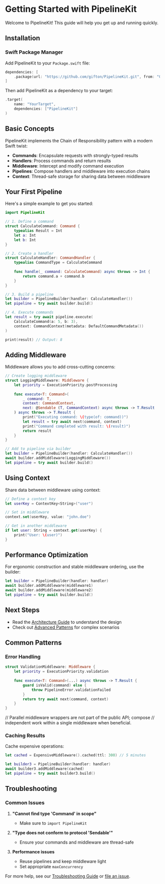 # Getting Started with PipelineKit

Welcome to PipelineKit! This guide will help you get up and running quickly.

## Installation

### Swift Package Manager

Add PipelineKit to your `Package.swift` file:

```swift
dependencies: [
    .package(url: "https://github.com/gifton/PipelineKit.git", from: "0.3.0")
]
```

Then add PipelineKit as a dependency to your target:

```swift
.target(
    name: "YourTarget",
    dependencies: ["PipelineKit"]
)
```

## Basic Concepts

PipelineKit implements the Chain of Responsibility pattern with a modern Swift twist:

- **Commands**: Encapsulate requests with strongly-typed results
- **Handlers**: Process commands and return results
- **Middleware**: Intercept and modify command execution
- **Pipelines**: Compose handlers and middleware into execution chains
- **Context**: Thread-safe storage for sharing data between middleware

## Your First Pipeline

Here's a simple example to get you started:

```swift
import PipelineKit

// 1. Define a command
struct CalculateCommand: Command {
    typealias Result = Int
    let a: Int
    let b: Int
}

// 2. Create a handler
struct CalculateHandler: CommandHandler {
    typealias CommandType = CalculateCommand
    
    func handle(_ command: CalculateCommand) async throws -> Int {
        return command.a + command.b
    }
}

// 3. Build a pipeline
let builder = PipelineBuilder(handler: CalculateHandler())
let pipeline = try await builder.build()

// 4. Execute commands
let result = try await pipeline.execute(
    CalculateCommand(a: 5, b: 3),
    context: CommandContext(metadata: DefaultCommandMetadata())
)

print(result) // Output: 8
```

## Adding Middleware

Middleware allows you to add cross-cutting concerns:

```swift
// Create logging middleware
struct LoggingMiddleware: Middleware {
    let priority = ExecutionPriority.postProcessing
    
    func execute<T: Command>(
        _ command: T,
        context: CommandContext,
        next: @Sendable (T, CommandContext) async throws -> T.Result
    ) async throws -> T.Result {
        print("Executing command: \(type(of: command))")
        let result = try await next(command, context)
        print("Command completed with result: \(result)")
        return result
    }
}

// Add to pipeline via builder
let builder = PipelineBuilder(handler: CalculateHandler())
await builder.addMiddleware(LoggingMiddleware())
let pipeline = try await builder.build()
```

## Using Context

Share data between middleware using context:

```swift
// Define a context key
let userKey = ContextKey<String>("user")

// Set in middleware
context.set(userKey, value: "john.doe")

// Get in another middleware
if let user: String = context.get(userKey) {
    print("User: \(user)")
}
```

## Performance Optimization

For ergonomic construction and stable middleware ordering, use the builder:

```swift
let builder = PipelineBuilder(handler: handler)
await builder.addMiddleware(middleware1)
await builder.addMiddleware(middleware2)
let pipeline = try await builder.build()
```

## Next Steps

- Read the [Architecture Guide](../guides/architecture.md) to understand the design
- Check out [Advanced Patterns](../tutorials/advanced-patterns.md) for complex scenarios

## Common Patterns

### Error Handling

```swift
struct ValidationMiddleware: Middleware {
    let priority = ExecutionPriority.validation
    
    func execute<T: Command>(...) async throws -> T.Result {
        guard isValid(command) else {
            throw PipelineError.validationFailed
        }
        return try await next(command, context)
    }
}
```

// Parallel middleware wrappers are not part of the public API; compose
// independent work within a single middleware when beneficial.

### Caching Results

Cache expensive operations:

```swift
let cached = ExpensiveMiddleware().cached(ttl: 300) // 5 minutes

let builder3 = PipelineBuilder(handler: handler)
await builder3.addMiddleware(cached)
let pipeline = try await builder3.build()
```

## Troubleshooting

### Common Issues

1. **"Cannot find type 'Command' in scope"**
   - Make sure to `import PipelineKit`

2. **"Type does not conform to protocol 'Sendable'"**
   - Ensure your commands and middleware are thread-safe

3. **Performance issues**
   - Reuse pipelines and keep middleware light
   - Set appropriate `maxConcurrency`

For more help, see our [Troubleshooting Guide](troubleshooting.md) or [file an issue](https://github.com/gifton/PipelineKit/issues).
